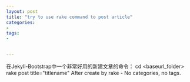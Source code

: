 ```yaml
---
layout: post
title: "try to use rake command to post article"
categories:
- 
tags:
- 


---
```


在Jekyll-Bootstrap中一个非常好用的新建文章的命令：
cd <baseurl_folder>
rake post title="titlename"
   After create by rake - No categories, no tags. 


